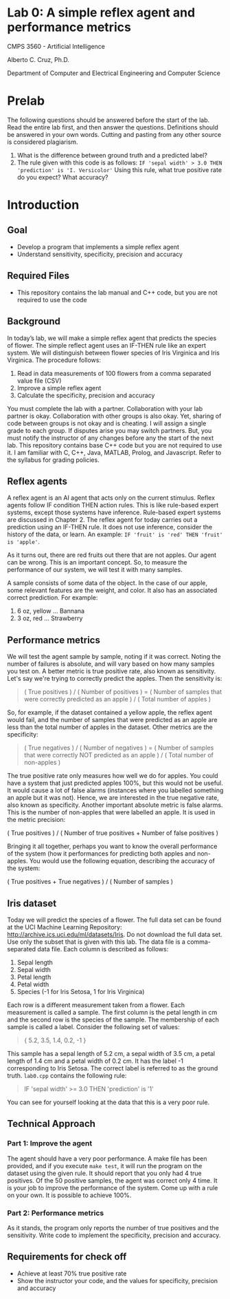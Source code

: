# Lab 0: A simple reflex agent and performance metrics

CMPS 3560 - Artificial Intelligence

Alberto C. Cruz, Ph.D.

Department of Computer and Electrical Engineering and Computer Science

# Prelab

The following questions should be answered before the start of the lab. Read the entire lab first, and then answer the questions. Definitions should be answered in your own words. Cutting and pasting from any other source is considered plagiarism.

1. What is the difference between ground truth and a predicted label?
1. The rule given with this code is as follows: `IF 'sepal width' > 3.0 THEN 'prediction' is 'I. Versicolor'` Using this rule, what true positive rate do you expect? What accuracy?

# Introduction

## Goal

* Develop a program that implements a simple reflex agent
* Understand sensitivity, specificity, precision and accuracy

## Required Files

* This repository contains the lab manual and C++ code, but you are not required to use the code

## Background


In today’s lab, we will make a simple reflex agent that predicts the species of flower. The simple reflect agent uses an IF-THEN rule like an expert system. We will distinguish between flower species of Iris Virginica and Iris Virginica. The procedure follows:

1. Read in data measurements of 100 flowers from a comma separated value file (CSV)
1. Improve a simple reflex agent
1. Calculate the specificity, precision and accuracy

You must complete the lab with a partner. Collaboration with your lab partner is okay. Collaboration with other groups is also okay. Yet, sharing of code between groups is not okay and is cheating. I will assign a single grade to each group. If disputes arise you may switch partners. But, you must notify the instructor of any changes before any the start of the next lab. This repository contains base C++ code but you are not required to use it. I am familiar with C, C++, Java, MATLAB, Prolog, and Javascript. Refer to the syllabus for grading policies.

## Reflex agents

A reflex agent is an AI agent that acts only on the current stimulus. Reflex agents follow IF condition THEN action rules. This is like rule-based expert systems, except those systems have inference. Rule-based expert systems are discussed in Chapter 2. The reflex agent for today carries out a prediction using an IF-THEN rule. It does not use inference, consider the history of the data, or learn. An example: `IF 'fruit' is 'red' THEN 'fruit' is 'apple'`.  

As it turns out, there are red fruits out there that are not apples. Our agent can be wrong. This is an important concept. So, to measure the performance of our system, we will test it with many samples.

A sample consists of some data of the object. In the case of our apple, some relevant features are the weight, and color. It also has an associated correct prediction. For example:

1. 6 oz, yellow ... Bannana
1. 3 oz, red ... Strawberry

## Performance metrics

We will test the agent sample by sample, noting if it was correct. Noting the number of failures is absolute, and will vary based on how many samples you test on. A better metric is true positive rate, also known as sensitivity. Let's say we're trying to correctly predict the apples. Then the sensitivity is:

> ( True positives ) / ( Number of positives ) = ( Number of samples that were correctly predicted as an apple ) / ( Total number of apples )

So, for example, if the dataset contained a yellow apple, the reflex agent would fail, and the number of samples that were predicted as an apple are less than the total number of apples in the dataset. Other metrics are the specificity:

> ( True negatives ) / ( Number of negatives ) = ( Number of samples that were correctly NOT predicted as an apple ) / ( Total number of non-apples )

The true positive rate only measures how well we do for apples. You could have a system that just predicted apples 100%, but this would not be useful. It would cause a lot of false alarms (instances where you labelled something an apple but it was not). Hence, we are interested in the true negative rate, also known as specificity. Another important absolute metric is false alarms. This is the number of non-apples that were labelled an apple. It is used in the metric precision:

( True positives ) / ( Number of true positives + Number of false positives )

Bringing it all together, perhaps you want to know the overall performance of the system (how it performances for predicting both apples and non-apples. You would use the following equation, describing the accuracy of the system:

( True positives + True negatives ) / ( Number of samples )

## Iris dataset

Today we will predict the species of a flower. The full data set can be found at the UCI Machine Learning Repository: http://archive.ics.uci.edu/ml/datasets/Iris. Do not download the full data set. Use only the subset that is given with this lab. The data file is a comma-separated data file. Each column is described as follows:

1. Sepal length
1. Sepal width
1. Petal length
1. Petal width
1. Species (-1 for Iris Setosa, 1 for Iris Virginica)

Each row is a different measurement taken from a flower. Each measurement is called a sample. The first column is the petal length in cm and the second row is the species of the sample. The membership of each sample is called a label. Consider the following set of values:

> { 5.2, 3.5, 1.4, 0.2, -1 }

This sample has a sepal length of 5.2 cm, a sepal width of 3.5 cm, a petal length of 1.4 cm and a petal width of 0.2 cm. It has the label -1 corresponding to Iris Setosa. The correct label is referred to as the ground truth. `lab0.cpp` contains the following rule:

> IF 'sepal width' >= 3.0 THEN 'prediction' is '1'

You can see for yourself looking at the data that this is a very poor rule.

## Technical Approach

### Part 1: Improve the agent

The agent should have a very poor performance. A make file has been provided, and if you execute `make test`, it will run the program on the dataset using the given rule. It should report that you only had 4 true positives. Of the 50 positive samples, the agent was correct only 4 time. It is your job to improve the performance of the system. Come up with a rule on your own. It is possible to achieve 100%.

### Part 2: Performance metrics

As it stands, the program only reports the number of true positives and the sensitivity. Write code to implement the specificity, precision and accuracy.

## Requirements for check off

* Achieve at least 70% true positive rate
* Show the instructor your code, and the values for specificity, precision and accuracy
